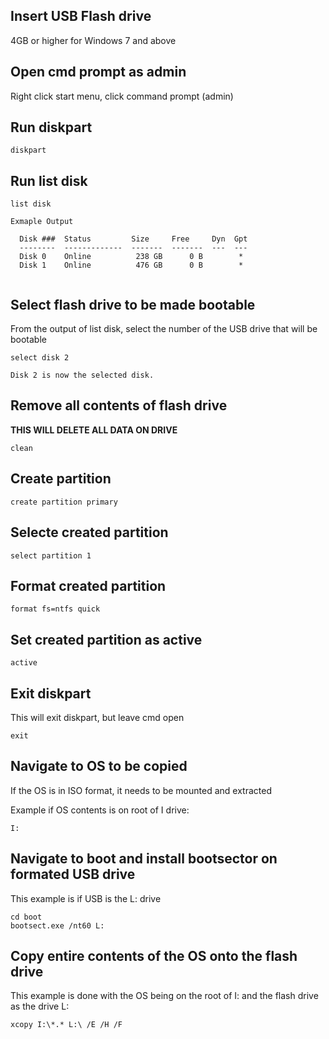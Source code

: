 
## Insert USB Flash drive
4GB or higher for Windows 7 and above
## Open cmd prompt as admin
Right click start menu, click command prompt (admin)
## Run diskpart
```
diskpart
```
## Run list disk
```
list disk
```

```
Exmaple Output

  Disk ###  Status         Size     Free     Dyn  Gpt
  --------  -------------  -------  -------  ---  ---
  Disk 0    Online          238 GB      0 B        *
  Disk 1    Online          476 GB      0 B        *
  
 ```
 
 ## Select flash drive to be made bootable
 
 From the output of list disk, select the number of the USB drive that will be bootable
 
 ```
 select disk 2
 
 Disk 2 is now the selected disk.
 ```
 
 ## Remove all contents of flash drive
 **THIS WILL DELETE ALL DATA ON DRIVE**
 
 ```
 clean
 ```
 ## Create partition
 ```
 create partition primary
 ```
 ## Selecte created partition
 ```
 select partition 1
 ```
 ## Format created partition
 ```
 format fs=ntfs quick
 ```
 ## Set created partition as active
 ```
 active
 ```
 ## Exit diskpart
 This will exit diskpart, but leave cmd open
 ```
 exit
 ```
 ## Navigate to OS to be copied
 If the OS is in ISO format, it needs to be mounted and extracted
 
 Example if OS contents is on root of I drive:
 ```
 I:
 ```
 ## Navigate to boot and install bootsector on formated USB drive
 This example is if USB is the L: drive
 ```
 cd boot
 bootsect.exe /nt60 L:
 ```
 ## Copy entire contents of the OS onto the flash drive
 This example is done with the OS being on the root of I: and the flash drive as the drive L:
 ```
 xcopy I:\*.* L:\ /E /H /F
 ```
 
 
 
